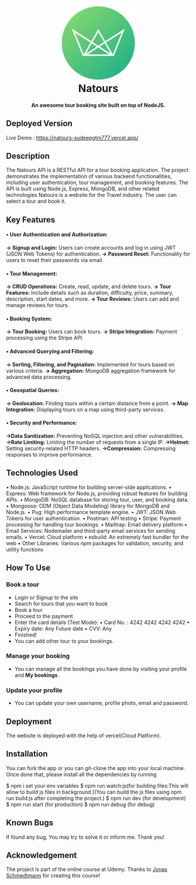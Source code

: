 <h1 align="center">
  <br>
  <img src="https://raw.githubusercontent.com/sudeepgtm777/natours/main/public/img/logo-green-round.png" alt="Natours" width="200"></a>
  <br>
  Natours
  <br>
</h1>

<h4 align="center">An awesome tour booking site built on top of NodeJS.</h4>

## Deployed Version

Live Demo : https://natours-sudeepgtm777.vercel.app/

## Description

The Natours API is a RESTful API for a tour booking application. The project demonstrates the implementation of various backend functionalities, including user authentication, tour management, and booking features. The API is built using Node.js, Express, MongoDB, and other related technologies
Natours is a website for the Travel industry. The user can select a tour and book it.

## Key Features

<h4>• User Authentication and Authorization: </h4>

**→ Signup and Login:** Users can create accounts and log in using JWT (JSON Web Tokens) for authentication.
**→ Password Reset:** Functionality for users to reset their passwords via email.

<h4>• Tour Management: </h4>

**→ CRUD Operations:** Create, read, update, and delete tours.
**→ Tour Features:** Include details such as duration, difficulty, price, summary, description, start dates, and more.
**→ Tour Reviews:** Users can add and manage reviews for tours.

<h4>• Booking System: </h4>

**→ Tour Booking:** Users can book tours.
**→ Stripe Integration:** Payment processing using the Stripe API.

<h4>• Advanced Querying and Filtering: </h4>

**→ Sorting, Filtering, and Pagination:** Implemented for tours based on various criteria.
**→ Aggregation:** MongoDB aggregation framework for advanced data processing.

<h4>• Geospatial Queries: </h4>

**→ Geolocation:** Finding tours within a certain distance from a point.
**→ Map Integration:** Displaying tours on a map using third-party services.

<h4>• Security and Performance: </h4>

**→Data Sanitization:** Preventing NoSQL injection and other vulnerabilities.
**→Rate Limiting:** Limiting the number of requests from a single IP.
**→Helmet:** Setting security-related HTTP headers.
**→Compression:** Compressing responses to improve performance.

## Technologies Used

• Node.js: JavaScript runtime for building server-side applications.
• Express: Web framework for Node.js, providing robust features for building APIs.
• MongoDB: NoSQL database for storing tour, user, and booking data.
• Mongoose: ODM (Object Data Modeling) library for MongoDB and Node.js.
• Pug: High performance template engine.
• JWT: JSON Web Tokens for user authentication.
• Postman: API testing
• Stripe: Payment processing for handling tour bookings.
• Mailtrap: Email delivery platform
• Email Services: Nodemailer and third-party email services for sending emails.
• Vercel: Cloud platform
• esbuild: An extremely fast bundler for the web
• Other Libraries: Various npm packages for validation, security, and utility functions

## How To Use

### Book a tour

- Login or Signup to the site
- Search for tours that you want to book
- Book a tour
- Proceed to the payment
- Enter the card details (Test Mode):
  • Card No. : 4242 4242 4242 4242
  • Expiry date: Any Future date
  • CVV: Any
- Finished!
- You can add other tour to your bookings.

### Manage your booking

- You can manage all the bookings you have done by visiting your profile and **My bookings**.

### Update your profile

- You can update your own username, profile photo, email and password.

## Deployment

The website is deployed with the help of vercel(Cloud Platform).

## Installation

You can fork the app or you can git-clone the app into your local machine. Once done that, please install all the
dependencies by running

<div>
$ npm i
set your env variables
$ npm run watch:js(for building files:This will allow to build js files in background.)(You can build the js files using npm run build:js after completing the project.)
$ npm run dev (for development)
$ npm run start (for production)
$ npm run debug (for debug)
</div>

## Known Bugs

If found any bug, You may try to solve it or inform me. Thank you!

## Acknowledgement

The project is part of the online course at Udemy. Thanks to [Jonas Schmedtmann](https://twitter.com/jonasschmedtman) for creating this course!
